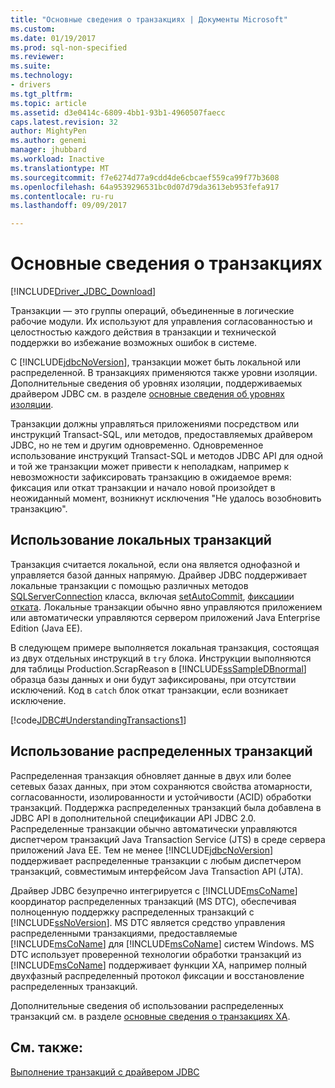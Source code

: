 ```yaml
---
title: "Основные сведения о транзакциях | Документы Microsoft"
ms.custom: 
ms.date: 01/19/2017
ms.prod: sql-non-specified
ms.reviewer: 
ms.suite: 
ms.technology:
- drivers
ms.tgt_pltfrm: 
ms.topic: article
ms.assetid: d3e0414c-6809-4bb1-93b1-4960507faecc
caps.latest.revision: 32
author: MightyPen
ms.author: genemi
manager: jhubbard
ms.workload: Inactive
ms.translationtype: MT
ms.sourcegitcommit: f7e6274d77a9cdd4de6cbcaef559ca99f77b3608
ms.openlocfilehash: 64a9539296531bc0d07d79da3613eb953fefa917
ms.contentlocale: ru-ru
ms.lasthandoff: 09/09/2017

---
```

# <a name="understanding-transactions"></a>Основные сведения о транзакциях
[!INCLUDE[Driver_JDBC_Download](../../includes/driver_jdbc_download.md)]

  Транзакции — это группы операций, объединенные в логические рабочие модули. Их используют для управления согласованностью и целостностью каждого действия в транзакции и технической поддержки во избежание возможных ошибок в системе.  
  
 С [!INCLUDE[jdbcNoVersion](../../includes/jdbcnoversion_md.md)], транзакции может быть локальной или распределенной. В транзакциях применяются также уровни изоляции. Дополнительные сведения об уровнях изоляции, поддерживаемых драйвером JDBC см. в разделе [основные сведения об уровнях изоляции](../../connect/jdbc/understanding-isolation-levels.md).  
  
 Транзакции должны управляться приложениями посредством или инструкций Transact-SQL, или методов, предоставляемых драйвером JDBC, но не тем и другим одновременно. Одновременное использование инструкций Transact-SQL и методов JDBC API для одной и той же транзакции может привести к неполадкам, например к невозможности зафиксировать транзакцию в ожидаемое время: фиксация или откат транзакции и начало новой произойдет в неожиданный момент, возникнут исключения "Не удалось возобновить транзакцию".  
  
## <a name="using-local-transactions"></a>Использование локальных транзакций  
 Транзакция считается локальной, если она является однофазной и управляется базой данных напрямую. Драйвер JDBC поддерживает локальные транзакции с помощью различных методов [SQLServerConnection](../../connect/jdbc/reference/sqlserverconnection-class.md) класса, включая [setAutoCommit](../../connect/jdbc/reference/setautocommit-method-sqlserverconnection.md), [фиксации](../../connect/jdbc/reference/commit-method-sqlserverconnection.md)и [отката](../../connect/jdbc/reference/rollback-method.md). Локальные транзакции обычно явно управляются приложением или автоматически управляются сервером приложений Java Enterprise Edition (Java EE).  
  
 В следующем примере выполняется локальная транзакция, состоящая из двух отдельных инструкций в `try` блока. Инструкции выполняются для таблицы Production.ScrapReason в [!INCLUDE[ssSampleDBnormal](../../includes/sssampledbnormal_md.md)] образца базы данных и они будут зафиксированы, при отсутствии исключений. Код в `catch` блок откат транзакции, если возникает исключение.  
  
 [!code[JDBC#UnderstandingTransactions1](../../connect/jdbc/codesnippet/Java/understanding-transactions_1.java)]  
  
## <a name="using-distributed-transactions"></a>Использование распределенных транзакций  
 Распределенная транзакция обновляет данные в двух или более сетевых базах данных, при этом сохраняются свойства атомарности, согласованности, изолированности и устойчивости (ACID) обработки транзакций. Поддержка распределенных транзакций была добавлена в JDBC API в дополнительной спецификации API JDBC 2.0. Распределенные транзакции обычно автоматически управляются диспетчером транзакций Java Transaction Service (JTS) в среде сервера приложений Java EE. Тем не менее [!INCLUDE[jdbcNoVersion](../../includes/jdbcnoversion_md.md)] поддерживает распределенные транзакции с любым диспетчером транзакций, совместимым интерфейсом Java Transaction API (JTA).  
  
 Драйвер JDBC безупречно интегрируется с [!INCLUDE[msCoName](../../includes/msconame_md.md)] координатор распределенных транзакций (MS DTC), обеспечивая полноценную поддержку распределенных транзакций с [!INCLUDE[ssNoVersion](../../includes/ssnoversion_md.md)]. MS DTC является средство управления распределенными транзакциями, предоставляемые [!INCLUDE[msCoName](../../includes/msconame_md.md)] для [!INCLUDE[msCoName](../../includes/msconame_md.md)] систем Windows. MS DTC использует проверенной технологии обработки транзакций из [!INCLUDE[msCoName](../../includes/msconame_md.md)] поддерживает функции XA, например полный двухфазный распределенный протокол фиксации и восстановление распределенных транзакций.  
  
 Дополнительные сведения об использовании распределенных транзакций см. в разделе [основные сведения о транзакциях XA](../../connect/jdbc/understanding-xa-transactions.md).  
  
## <a name="see-also"></a>См. также:  
 [Выполнение транзакций с драйвером JDBC](../../connect/jdbc/performing-transactions-with-the-jdbc-driver.md)  
  
  

